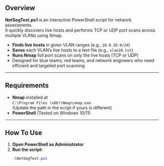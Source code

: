 ## Overview

**NetSegTest.ps1** is an interactive PowerShell script for network assessments.  
It quickly discovers live hosts and performs TCP or UDP port scans across multiple VLANs using Nmap.

- **Finds live hosts** in given VLAN ranges (e.g., `10.0.20.0/24`)
- **Saves** each VLAN’s live hosts to a text file (e.g., `vlan20.txt`)
- **Runs Nmap** full port scans on only the live hosts (TCP or UDP)
- Designed for blue teams, red teams, and network engineers who need efficient and targeted port scanning

---

## Requirements

- **Nmap** installed at  
  `C:\Program Files (x86)\Nmap\nmap.exe`  
  (Update the path in the script if yours is different)
- **PowerShell** (Tested on Windows 10/11)

---

## How To Use

1. **Open PowerShell as Administrator**
2. **Run the script:**
   ```powershell
   .\NetSegTest.ps1
   
